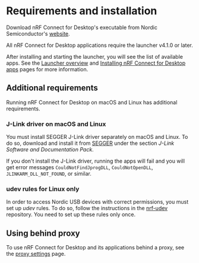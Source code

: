# Requirements and installation

Download nRF Connect for Desktop's executable from Nordic Semiconductor's [website](https://www.nordicsemi.com/Software-and-Tools/Development-Tools/nRF-Connect-for-desktop).

All nRF Connect for Desktop applications require the launcher v4.1.0 or later.

After installing and starting the launcher, you will see the list of available apps.
See the [Launcher overview](overview_cfd.md) and [Installing nRF Connect for Desktop apps](installing_apps.md) pages for more information.

## Additional requirements

Running nRF Connect for Desktop on macOS and Linux has additional requirements.

### J-Link driver on macOS and Linux

You must install SEGGER J-Link driver separately on macOS and Linux. To do so, download and
install it from [SEGGER](https://www.segger.com/downloads/jlink) under the
section _J-Link Software and Documentation Pack_.

If you don't install the J-Link driver, running the apps will fail and you will get error messages
`CouldNotFindJprogDLL`, `CouldNotOpenDLL`, `JLINKARM_DLL_NOT_FOUND`, or similar.

### udev rules for Linux only

In order to access Nordic USB devices with correct permissions, you must set up _udev_ rules.
To do so, follow the instructions in the [nrf-udev](https://github.com/NordicSemiconductor/nrf-udev)
repository. You need to set up these rules only once.

## Using behind proxy

To use nRF Connect for Desktop and its applications behind a proxy, see the
[proxy settings](https://github.com/NordicSemiconductor/pc-nrfconnect-launcher/blob/main/doc/non-mkdocs/proxy-settings.md) page.


